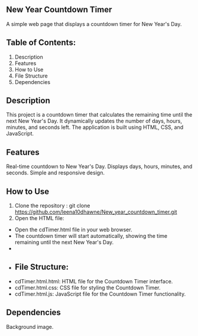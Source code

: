 ## New Year Countdown Timer ##
A simple web page that displays a countdown timer for New Year's Day.

## Table of Contents:
1. Description
2. Features
3. How to Use
4. File Structure
5. Dependencies

## Description
This project is a countdown timer that calculates the remaining time until the next New Year's Day. It dynamically updates the number of days, hours, minutes, and seconds left.
The application is built using HTML, CSS, and JavaScript.

## Features
Real-time countdown to New Year's Day.
Displays days, hours, minutes, and seconds.
Simple and responsive design.

## How to Use
1. Clone the repository : git clone https://github.com/leena10dhawne/New_year_countdown_timer.git
2. Open the HTML file:
- Open the cdTimer.html file in your web browser.
- The countdown timer will start automatically, showing the time remaining until the next New Year's Day.
- 
- ## File Structure: 
- cdTimer.html.html: HTML file for the Countdown Timer interface.
- cdTimer.html.css: CSS file for styling the Countdown Timer.
- cdTimer.html.js: JavaScript file for the Countdown Timer functionality.

## Dependencies
Background image.
